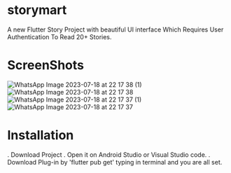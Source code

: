 # storymart
A new  Flutter Story Project with beautiful UI interface Which Requires User Authentication To Read 20+ Stories.



# ScreenShots
![WhatsApp Image 2023-07-18 at 22 17 38 (1)](https://github.com/neeraj291020/storymart/assets/125685687/dbb5a985-6d27-4d7e-8246-4b8559f22a01)
![WhatsApp Image 2023-07-18 at 22 17 38](https://github.com/neeraj291020/storymart/assets/125685687/f0c4558d-219b-4bb0-8ded-370c191a6fc8)
![WhatsApp Image 2023-07-18 at 22 17 37 (1)](https://github.com/neeraj291020/storymart/assets/125685687/9505ea6b-90e5-4854-8c0f-5a9f98c2a539)
![WhatsApp Image 2023-07-18 at 22 17 37](https://github.com/neeraj291020/storymart/assets/125685687/8d090498-2711-421f-8710-7b406797552f)

# Installation
. Download Project
. Open it on Android Studio or Visual Studio code.
. Download Plug-in by 'flutter pub get' typing in terminal and you are all set.
